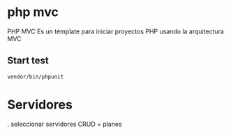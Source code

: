 # php mvc
PHP MVC Es un témplate para iniciar proyectos PHP usando la arquitectura MVC
## Start test
```bash
vendor/bin/phpunit
```

# Servidores
. seleccionar servidores CRUD = planes